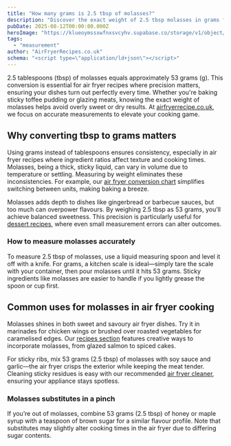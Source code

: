 ```yaml
---
title: "How many grams is 2.5 tbsp of molasses?"
description: "Discover the exact weight of 2.5 tbsp molasses in grams for perfect air fryer recipes. Get precise measurements every time!"
pubDate: 2025-08-12T00:00:00.000Z
heroImage: "https://klueoymssxwfnxsvcyhv.supabase.co/storage/v1/object/public/md/how-many-grams-is-2-5-tbsp-molasses-9b33bf31.webp"
tags:
  - "measurement"
author: "AirFryerRecipes.co.uk"
schema: "<script type=\"application/ld+json\"></script>"
---
```


<p>2.5 tablespoons (tbsp) of molasses equals approximately 53 grams (g). This conversion is essential for air fryer recipes where precision matters, ensuring your dishes turn out perfectly every time. Whether you're baking sticky toffee pudding or glazing meats, knowing the exact weight of molasses helps avoid overly sweet or dry results. At <a href=https://www.airfryerrecipe.co.uk>airfryerrecipe.co.uk</a>, we focus on accurate measurements to elevate your cooking game.</p>  

<h2>Why converting tbsp to grams matters</h2>  
<p>Using grams instead of tablespoons ensures consistency, especially in air fryer recipes where ingredient ratios affect texture and cooking times. Molasses, being a thick, sticky liquid, can vary in volume due to temperature or settling. Measuring by weight eliminates these inconsistencies. For example, our <a href=https://www.airfryerrecipe.co.uk/air-fryer-conversion-chart>air fryer conversion chart</a> simplifies switching between units, making baking a breeze.</p>  

<p>Molasses adds depth to dishes like gingerbread or barbecue sauces, but too much can overpower flavours. By weighing 2.5 tbsp as 53 grams, you’ll achieve balanced sweetness. This precision is particularly useful for <a href=https://www.airfryerrecipe.co.uk/recipe-category/dessert>dessert recipes</a>, where even small measurement errors can alter outcomes.</p>  

<h3>How to measure molasses accurately</h3>  
<p>To measure 2.5 tbsp of molasses, use a liquid measuring spoon and level it off with a knife. For grams, a kitchen scale is ideal—simply tare the scale with your container, then pour molasses until it hits 53 grams. Sticky ingredients like molasses are easier to handle if you lightly grease the spoon or cup first.</p>  

<h2>Common uses for molasses in air fryer cooking</h2>  
<p>Molasses shines in both sweet and savoury air fryer dishes. Try it in marinades for chicken wings or brushed over roasted vegetables for caramelised edges. Our <a href=https://www.airfryerrecipe.co.uk/recipes>recipes section</a> features creative ways to incorporate molasses, from glazed salmon to spiced cakes.</p>  

<p>For sticky ribs, mix 53 grams (2.5 tbsp) of molasses with soy sauce and garlic—the air fryer crisps the exterior while keeping the meat tender. Cleaning sticky residues is easy with our recommended <a href=https://www.airfryerrecipe.co.uk/air-fryer-cleaner>air fryer cleaner</a>, ensuring your appliance stays spotless.</p>  

<h3>Molasses substitutes in a pinch</h3>  
<p>If you’re out of molasses, combine 53 grams (2.5 tbsp) of honey or maple syrup with a teaspoon of brown sugar for a similar flavour profile. Note that substitutes may slightly alter cooking times in the air fryer due to differing sugar contents.</p>